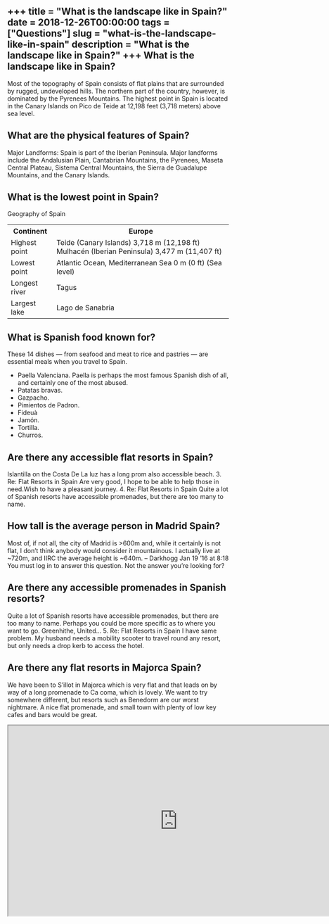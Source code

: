 +++
title = "What is the landscape like in Spain?"
date = 2018-12-26T00:00:00
tags = ["Questions"]
slug = "what-is-the-landscape-like-in-spain"
description = "What is the landscape like in Spain?"
+++
What is the landscape like in Spain?
------------------------------------

Most of the topography of Spain consists of flat plains that are surrounded by rugged, undeveloped hills. The northern part of the country, however, is dominated by the Pyrenees Mountains. The highest point in Spain is located in the Canary Islands on Pico de Teide at 12,198 feet (3,718 meters) above sea level.

What are the physical features of Spain?
----------------------------------------

Major Landforms: Spain is part of the Iberian Peninsula. Major landforms include the Andalusian Plain, Cantabrian Mountains, the Pyrenees, Maseta Central Plateau, Sistema Central Mountains, the Sierra de Guadalupe Mountains, and the Canary Islands.

What is the lowest point in Spain?
----------------------------------

Geography of Spain

<table><tr><th>Continent</th><th>Europe</th></tr><tr><td>Highest point</td><td>Teide (Canary Islands) 3,718 m (12,198 ft) Mulhacén (Iberian Peninsula) 3,477 m (11,407 ft)</td></tr><tr><td>Lowest point</td><td>Atlantic Ocean, Mediterranean Sea 0 m (0 ft) (Sea level)</td></tr><tr><td>Longest river</td><td>Tagus</td></tr><tr><td>Largest lake</td><td>Lago de Sanabria</td></tr></table>

What is Spanish food known for?
-------------------------------

These 14 dishes — from seafood and meat to rice and pastries — are essential meals when you travel to Spain.

- Paella Valenciana. Paella is perhaps the most famous Spanish dish of all, and certainly one of the most abused.
- Patatas bravas.
- Gazpacho.
- Pimientos de Padron.
- Fideuà
- Jamón.
- Tortilla.
- Churros.

Are there any accessible flat resorts in Spain?
-----------------------------------------------

Islantilla on the Costa De La luz has a long prom also accessible beach. 3. Re: Flat Resorts in Spain Are very good, I hope to be able to help those in need.Wish to have a pleasant journey. 4. Re: Flat Resorts in Spain Quite a lot of Spanish resorts have accessible promenades, but there are too many to name.

How tall is the average person in Madrid Spain?
-----------------------------------------------

Most of, if not all, the city of Madrid is &gt;600m and, while it certainly is not flat, I don’t think anybody would consider it mountainous. I actually live at ~720m, and IIRC the average height is ~640m. – Darkhogg Jan 19 ’16 at 8:18 You must log in to answer this question. Not the answer you’re looking for?

Are there any accessible promenades in Spanish resorts?
-------------------------------------------------------

Quite a lot of Spanish resorts have accessible promenades, but there are too many to name. Perhaps you could be more specific as to where you want to go. Greenhithe, United… 5. Re: Flat Resorts in Spain I have same problem. My husband needs a mobility scooter to travel round any resort, but only needs a drop kerb to access the hotel.

Are there any flat resorts in Majorca Spain?
--------------------------------------------

We have been to S’illot in Majorca which is very flat and that leads on by way of a long promenade to Ca coma, which is lovely. We want to try somewhere different, but resorts such as Benedorm are our worst nightmare. A nice flat promenade, and small town with plenty of low key cafes and bars would be great.

<iframe allow="accelerometer; autoplay; clipboard-write; encrypted-media; gyroscope; picture-in-picture" allowfullscreen="" class="__youtube_prefs__  epyt-is-override  no-lazyload" data-no-lazy="1" data-origheight="433" data-origwidth="770" data-skipgform_ajax_framebjll="" height="433" id="_ytid_50952" loading="lazy" src="https://www.youtube.com/embed/8pyrV4Uwz88?enablejsapi=1&autoplay=0&cc_load_policy=0&cc_lang_pref=&iv_load_policy=1&loop=0&modestbranding=0&rel=1&fs=1&playsinline=0&autohide=2&theme=dark&color=red&controls=1&" title="YouTube player" width="770"></iframe>